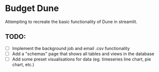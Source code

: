 # Budget Dune

Attempting to recreate the basic functionality of Dune in streamlit.

## TODO:
- [ ] Implement the background job and email .csv functionality
- [ ] Add a "schemas" page that shows all tables and views in the database
- [ ] Add some preset visualisations for data (eg. timeseries line chart, pie chart, etc.)
